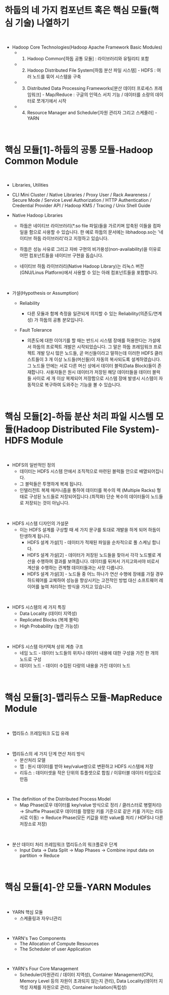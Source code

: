 # 하둡의 네 가지 컴포넌트 혹은 핵심 모듈(핵심 기술) 나열하기

<br>

- Hadoop Core Technologies(Hadoop Apache Framework Basic Modules)
  - 1. Hadoop Common[하둡 공통 모듈] : 라이브러리와 유틸리티 포함
  - 2. Hadoop Distributed File System[하둡 분산 파일 시스템] - HDFS : 여러 노드를 묶어 시스템을 구축  
  - 3. Distributed Data Processing Frameworks[분산 데이터 프로세스 프레임워크] - Map/Reduce : 구글의 인덱스 서치 기능 / 데이터를 소량의 데이터로 쪼개기에서 시작
  - 4. Resource Manager and Scheduler[자원 관리자 그리고 스케줄러] - YARN

<br>

# 핵심 모듈[1]-하둡의 공통 모듈-Hadoop Common Module

<br>

- Libraries, Utilities
- CLI Mini Cluster / Native Libraries / Proxy User / Rack Awareness / Secure Mode / Service Level Authorization / HTTP Authentication / Credential Provider API / Hadoop KMS / Tracing / Unix Shell Guide

- Native Hadoop Libraries
  - 하둡은 네이티브 라이브러리(*.so file 파일)들을 가르키며 압축된 이들을 컴파일을 함으로 사용할 수 있습니다. 한 예로 하둡의 문서에는  libhadoop.so는 '네이티브 하둡 라이브러리'라고 지정하고 있습니다.

  - 하둡은 성능 사유로 그리고 자바 구현의 비가용성(non-availability)을 이유로 어떤 컴포넌트들을 네이티브 구현을 돕습니다.

  - 네이티브 하둡 라이브러리(Native Hadoop Library)는 리눅스 버전(GNU/Linus Platform)에서 사용할 수 있는 아래 컴포넌트들을 포함합니다. 

<br>

- 가설(Hypothesis or Assumption)
  - Reliability
    - 다른 모듈과 함께 측정을 일관되게 의지할 수 있는 Reliability(의존도/연계성) 가 하둡의 공통 분모입니다.

  - Fault Tolerance
    - 의존도에 대한 이야기를 할 때는 반드시 시스템 장애를 허용한다는 가설에서 하둡의 프로젝트 개발은 시작되었습니다.  그 말은 하둡 프레임워크 프로젝트 개발 당시 많은 노드들, 곧 머신들이라고 말하는데 이러한 HDFS 클러스트들이 3 개 이상 노드들(머신들)이 자동의 복사되도록 설계하였습니다. 그 노드들 안에는 서로 다른 머신 상에서 데이터 블럭(Data Block)들이 존재합니다. 사용자들은 원시 데이터가 저장된 해당 데이터들을 데이터 블럭들 사이로 세 개 이상 복제되어 저장함으로 시스템 장애 발생시 시스템이 자동적으로 복구하여 도와주는 기능을 볼 수 있습니다.

<br>

# 핵심 모듈[2]-하둡 분산 처리 파일 시스템 모듈(Hadoop Distributed File System)-HDFS Module

<br>

- HDFS의 일반적인 정의
  - 데이터는 HDFS 시스템 안에서 조직적으로 마련된 블럭들 안으로 배열되어집니다.
  - 그 블럭들은 투명하게 복제 됩니다.
  - 인텔리전트 복제 매커니즘을 통하여 데이터를 복수의 렉 (Multiple Racks) 형태로 구성된 노드들로 저장되어집니다.(최적화) 단순 복수의 데이터들이 노드들로 저장되는 것이 아닙니다.

<br>

- HDFS 시스템 디자인의 가설문
  - 이는 HDFS 설계를 구상할 때 세 가지 문구를 토대로 개발을 하게 되어 하둡이 탄생하게 됩니다.
    - HDFS 설계 가설[1] - 데이터가 적재된 파일을 순차적으로 풀 스케닝 합니다. 
    - HDFS 설계 가설[2] -  데이터가 저장된 노드들을 찾아서 각각 노드별로 계산을 수행하여 결과를 보여줍니다. 데이터를 뒤져서 가지고와서야 비로서 계산을 수행하는 관계형 데이터들과는 사뭇 다릅니다.
    - HDFS 설계 가설[3] -  노드들 중 어느 하나가 연산 수행에 장애를 가질 경우 하드웨어를 교체하여 성능을 향상시키는 고전적인 방법 대신 소프트웨어 레이어를 높여 처리하는 방식을 가지고 있습니다.

<br>

- HDFS 시스템의 세 가지 특징
  - Data Locality (데이터 지역성) 
  - Replicated Blocks (복제 블럭)  
  - High Probability (높은 가능성)

<br>

- HDFS 시스템 아키텍쳐 상위 계층 구조
  - 네임 노드 - 데이터 노드들의 위치나 데이터 내용에 대한 구성을 가진 한 개의 노드로 구성
  - 데이터 노드 - 데이터 수집된 다량의 내용을 가진 데이터 노드

<br>

# 핵심 모듈[3]-맵리듀스 모듈-MapReduce Module

<br>

- 맵리듀스 프레임워크 도입 유래

<br>

- 맵리듀스의 세 가지 단계 연산 처리 방식
  - 분산처리 모델
  - 맵 : 원시 데이터를 받아 key/value쌍으로 변환하고 HDFS 시스템에 저장
  - 리듀스 : 데이터셋을 작은 단위의 튜플셋으로 합침 / 이뮤터블 데이터 타입으로 만듬

<br>

- The definition of the Distributed Process Model 
  - Map Phase(로우 데이터를 key/value 방식으로 정리 / 클러스터로 병렬처리) -> Shuffle Phase(로우 데이터를 정렬된 키를 기준으로 같은 키를 가지는 리듀서로 이동) -> Reduce Phase(모든 키값을 위한 value를 처리 / HDFS나 다른 저장소로 저장)

<br>

- 분산 데이터 처리 프레임워크 맵리듀스의 워크플로우 단계
  - Input Data -> Data Split -> Map Phases -> Combine input data on partition -> Reduce

<br>


# 핵심 모듈[4]-얀 모듈-YARN Modules

<br>

- YARN 핵심 모듈
  - 스케줄링과 자우너관리

<br>

- YARN's  Two Components
  - The Allocation of Compute Resources
  - The Scheduler of user Application

<br>

- YARN's Four Core Management
  - Scheduler(자원관리 / 데이터 지역성), Container Management(CPU, Memory Level 등의 자원이 초과되지 않는지 관리), Data Locality(데이터 지역성 자체를 자원으로 관리), Container Isolation(독립성)
